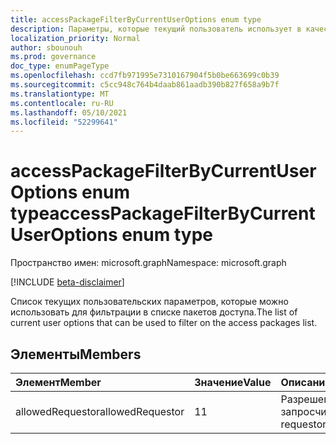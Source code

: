 ```yaml
---
title: accessPackageFilterByCurrentUserOptions enum type
description: Параметры, которые текущий пользователь использует в качестве фильтра в списке пакетов доступа.
localization_priority: Normal
author: sbounouh
ms.prod: governance
doc_type: enumPageType
ms.openlocfilehash: ccd7fb971995e7310167904f5b0be663699c0b39
ms.sourcegitcommit: c5cc948c764b4daab861aadb390b827f658a9b7f
ms.translationtype: MT
ms.contentlocale: ru-RU
ms.lasthandoff: 05/10/2021
ms.locfileid: "52299641"
---
```

# <a name="accesspackagefilterbycurrentuseroptions-enum-type"></a><span data-ttu-id="d95c6-103">accessPackageFilterByCurrentUserOptions enum type</span><span class="sxs-lookup"><span data-stu-id="d95c6-103">accessPackageFilterByCurrentUserOptions enum type</span></span>

<span data-ttu-id="d95c6-104">Пространство имен: microsoft.graph</span><span class="sxs-lookup"><span data-stu-id="d95c6-104">Namespace: microsoft.graph</span></span>

[!INCLUDE [beta-disclaimer](../../includes/beta-disclaimer.md)]

<span data-ttu-id="d95c6-105">Список текущих пользовательских параметров, которые можно использовать для фильтрации в списке пакетов доступа.</span><span class="sxs-lookup"><span data-stu-id="d95c6-105">The list of current user options that can be used to filter on the access packages list.</span></span>

## <a name="members"></a><span data-ttu-id="d95c6-106">Элементы</span><span class="sxs-lookup"><span data-stu-id="d95c6-106">Members</span></span>
|<span data-ttu-id="d95c6-107">Элемент</span><span class="sxs-lookup"><span data-stu-id="d95c6-107">Member</span></span>|<span data-ttu-id="d95c6-108">Значение</span><span class="sxs-lookup"><span data-stu-id="d95c6-108">Value</span></span>|<span data-ttu-id="d95c6-109">Описание</span><span class="sxs-lookup"><span data-stu-id="d95c6-109">Description</span></span>|
|:---|:---|:---|
|<span data-ttu-id="d95c6-110">allowedRequestor</span><span class="sxs-lookup"><span data-stu-id="d95c6-110">allowedRequestor</span></span>|<span data-ttu-id="d95c6-111">1</span><span class="sxs-lookup"><span data-stu-id="d95c6-111">1</span></span>|<span data-ttu-id="d95c6-112">Разрешенный запросчик.</span><span class="sxs-lookup"><span data-stu-id="d95c6-112">Allowed requestor.</span></span>|